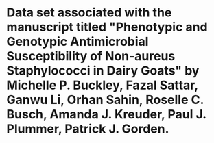 # Data set associated with the manuscript titled "Phenotypic and Genotypic Antimicrobial Susceptibility of Non-aureus Staphylococci in Dairy Goats" by Michelle P. Buckley, Fazal Sattar, Ganwu Li, Orhan Sahin, Roselle C. Busch, Amanda J. Kreuder, Paul J. Plummer, Patrick J. Gorden. 
